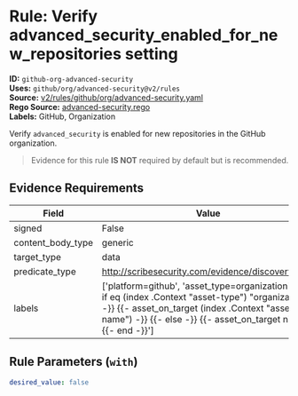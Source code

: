 # Rule: Verify advanced_security_enabled_for_new_repositories setting  
**ID:** `github-org-advanced-security`  
**Uses:** `github/org/advanced-security@v2/rules`  
**Source:** [v2/rules/github/org/advanced-security.yaml](https://github.com/scribe-public/sample-policies/v2/rules/github/org/advanced-security.yaml)  
**Rego Source:** [advanced-security.rego](https://github.com/scribe-public/sample-policies/v2/rules/github/org/advanced-security.rego)  
**Labels:** GitHub, Organization  

Verify `advanced_security` is enabled for new repositories in the GitHub organization.

> Evidence for this rule **IS NOT** required by default but is recommended.


## Evidence Requirements  
| Field | Value |
|-------|-------|
| signed | False |
| content_body_type | generic |
| target_type | data |
| predicate_type | http://scribesecurity.com/evidence/discovery/v0.1 |
| labels | ['platform=github', 'asset_type=organization', '{{- if eq (index .Context "asset-type") "organization" -}} {{- asset_on_target (index .Context "asset-name") -}} {{- else -}} {{- asset_on_target nil -}} {{- end -}}'] |

## Rule Parameters (`with`)  
```yaml
desired_value: false
```

